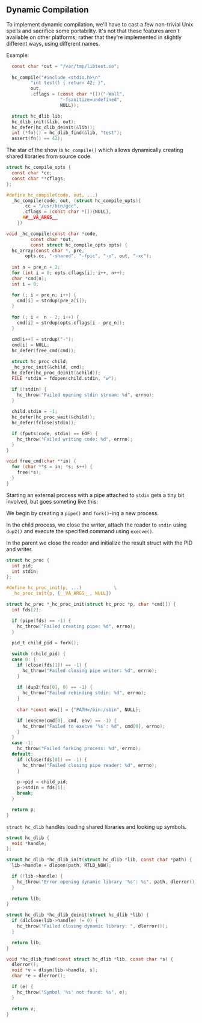 ## Dynamic Compilation
To implement dynamic compilation, we'll have to cast a few non-trivial Unix spells and sacrifice some portability. It's not that these features aren't available on other platforms; rather that they're implemented in slightly different ways, using different names.

Example:
```C
  const char *out = "/var/tmp/libtest.so";
  
  hc_compile("#include <stdio.h>\n"
	     "int test() { return 42; }",
	     out,
	     .cflags = (const char *[]){"-Wall",
					"-fsanitize=undefined",
					NULL});

  struct hc_dlib lib;
  hc_dlib_init(&lib, out);
  hc_defer(hc_dlib_deinit(&lib));
  int (*fn)() = hc_dlib_find(&lib, "test");
  assert(fn() == 42);
```

The star of the show is `hc_compile()` which allows dynamically creating shared libraries from source code.

```C
struct hc_compile_opts {
  const char *cc;
  const char **cflags;
};

#define hc_compile(code, out, ...)				
  _hc_compile(code, out, (struct hc_compile_opts){		
      .cc = "/usr/bin/gcc",					
      .cflags = (const char *[]){NULL},				
      ##__VA_ARGS__						
    })

void _hc_compile(const char *code,
		 const char *out,
		 const struct hc_compile_opts opts) {
  hc_array(const char *, pre, 
	   opts.cc, "-shared", "-fpic", "-o", out, "-xc");
  
  int n = pre_n + 2;
  for (int i = 0; opts.cflags[i]; i++, n++);  
  char *cmd[n];
  int i = 0;

  for (; i < pre_n; i++) {
    cmd[i] = strdup(pre_a[i]);
  }
  
  for (; i <  n - 2; i++) {
    cmd[i] = strdup(opts.cflags[i - pre_n]);
  }

  cmd[i++] = strdup("-");
  cmd[i] = NULL;
  hc_defer(free_cmd(cmd));
  
  struct hc_proc child;
  _hc_proc_init(&child, cmd);
  hc_defer(hc_proc_deinit(&child));
  FILE *stdin = fdopen(child.stdin, "w");

  if (!stdin) {
    hc_throw("Failed opening stdin stream: %d", errno);
  }
  
  child.stdin = -1;
  hc_defer(hc_proc_wait(&child));
  hc_defer(fclose(stdin));

  if (fputs(code, stdin) == EOF) {
    hc_throw("Failed writing code: %d", errno);
  }
}

void free_cmd(char **in) {
  for (char **s = in; *s; s++) {
    free(*s);
  }
}
```

Starting an external process with a pipe attached to `stdin` gets a tiny bit involved, but goes someting like this:

We begin by creating a `pipe()` and `fork()`-ing a new process.

In the child process, we close the writer, attach the reader to `stdin` using `dup2()` and execute the specified command using `execve()`.

In the parent we close the reader and initialize the result struct with the PID and writer. 

```C
struct hc_proc {
  int pid;
  int stdin;
};

#define hc_proc_init(p, ...)			\
  _hc_proc_init(p, {__VA_ARGS__, NULL})

struct hc_proc *_hc_proc_init(struct hc_proc *p, char *cmd[]) {
  int fds[2];

  if (pipe(fds) == -1) {
    hc_throw("Failed creating pipe: %d", errno);
  }
  
  pid_t child_pid = fork();

  switch (child_pid) {
  case 0: {
    if (close(fds[1]) == -1) {
      hc_throw("Failed closing pipe writer: %d", errno);
    }
    
    if (dup2(fds[0], 0) == -1) {
      hc_throw("Failed rebinding stdin: %d", errno);
    }
    
    char *const env[] = {"PATH=/bin:/sbin", NULL};

    if (execve(cmd[0], cmd, env) == -1) {
      hc_throw("Failed to execve '%s': %d", cmd[0], errno);
    }
  }
  case -1:
    hc_throw("Failed forking process: %d", errno);
  default:
    if (close(fds[0]) == -1) {
      hc_throw("Failed closing pipe reader: %d", errno);
    }
    
    p->pid = child_pid;
    p->stdin = fds[1];
    break;
  }

  return p;
}
```

`struct hc_dlib` handles loading shared libraries and looking up symbols.

```C
struct hc_dlib {
  void *handle;
};

struct hc_dlib *hc_dlib_init(struct hc_dlib *lib, const char *path) {
  lib->handle = dlopen(path, RTLD_NOW);

  if (!lib->handle) {
    hc_throw("Error opening dynamic library '%s': %s", path, dlerror());
  }
  
  return lib;
}

struct hc_dlib *hc_dlib_deinit(struct hc_dlib *lib) {
  if (dlclose(lib->handle) != 0) {
    hc_throw("Failed closing dynamic library: ", dlerror());
  }

  return lib;
}

void *hc_dlib_find(const struct hc_dlib *lib, const char *s) {
  dlerror();
  void *v = dlsym(lib->handle, s);
  char *e = dlerror();

  if (e) {
    hc_throw("Symbol '%s' not found: %s", e);
  }

  return v;
}
```